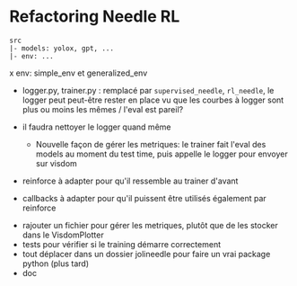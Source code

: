 # Refactoring Needle RL

```
src
|- models: yolox, gpt, ...
|- env: ...
```

x env: simple_env et generalized_env
- logger.py, trainer.py : remplacé par `supervised_needle`, `rl_needle`, le logger peut peut-être rester en place vu que les courbes à logger sont plus ou moins les mêmes / l'eval est pareil?
- il faudra nettoyer le logger quand même
    - Nouvelle façon de gérer les metriques: le trainer fait l'eval des models au moment du test time, puis appelle le logger pour envoyer sur visdom

- reinforce à adapter pour qu'il ressemble au trainer d'avant
- callbacks à adapter pour qu'il puissent être utilisés également par reinforce

* rajouter un fichier pour gérer les metriques, plutôt que de les stocker dans le VisdomPlotter
* tests pour vérifier si le training démarre correctement
* tout déplacer dans un dossier jolineedle pour faire un vrai package python (plus tard)
* doc
